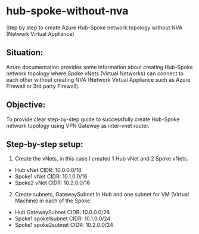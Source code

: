 # hub-spoke-without-nva
Step by step to create Azure Hub-Spoke network topology without NVA (Network Virtual Appliance)

## Situation:
Azure documentation provides some information about creating Hub-Spoke network topology where Spoke vNets (Virtual Networks) can connect to each other without creating NVA (Network Virtual Appliance such as Azure Firewall or 3rd party Firewall).

## Objective:
To provide clear step-by-step guide to successfully create Hub-Spoke network topology using VPN Gateway as inter-vnet router.

## Step-by-step setup:
1. Create the vNets, in this case I created 1 Hub vNet and 2 Spoke vNets.
* Hub vNet CIDR: 10.0.0.0/16
* Spoke1 vNet CIDR: 10.1.0.0/16
* Spoke2 vNet CIDR: 10.2.0.0/16

2. Create subnets, GatewaySubnet in Hub and one subnet for VM (Virtual Machine) in each of the Spoke.
* Hub GatewaySubnet CIDR: 10.0.0.0/28
* Spoke1 spoke1subnet CIDR: 10.1.0.0/24
* Spoke1 spoke2subnet CIDR: 10.2.0.0/24

